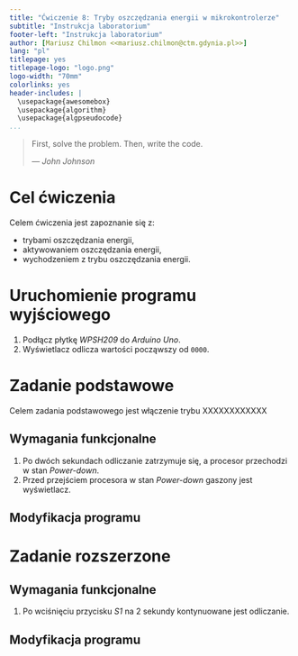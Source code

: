 ```yaml
---
title: "Ćwiczenie 8: Tryby oszczędzania energii w mikrokontrolerze"
subtitle: "Instrukcja laboratorium"
footer-left: "Instrukcja laboratorium"
author: [Mariusz Chilmon <<mariusz.chilmon@ctm.gdynia.pl>>]
lang: "pl"
titlepage: yes
titlepage-logo: "logo.png"
logo-width: "70mm"
colorlinks: yes
header-includes: |
  \usepackage{awesomebox}
  \usepackage{algorithm}
  \usepackage{algpseudocode}
...
```


> First, solve the problem. Then, write the code.
>
> — _John Johnson_

# Cel ćwiczenia

Celem ćwiczenia jest zapoznanie się z:

* trybami oszczędzania energii,
* aktywowaniem oszczędzania energii,
* wychodzeniem z trybu oszczędzania energii.

# Uruchomienie programu wyjściowego

1. Podłącz płytkę _WPSH209_ do _Arduino Uno_.
1. Wyświetlacz odlicza wartości począwszy od `0000`.

# Zadanie podstawowe

Celem zadania podstawowego jest włączenie trybu XXXXXXXXXXXX

## Wymagania funkcjonalne

1. Po dwóch sekundach odliczanie zatrzymuje się, a procesor przechodzi w stan _Power-down_.
1. Przed przejściem procesora w stan _Power-down_ gaszony jest wyświetlacz.

## Modyfikacja programu

# Zadanie rozszerzone

## Wymagania funkcjonalne

1. Po wciśnięciu przycisku _S1_ na 2 sekundy kontynuowane jest odliczanie.

## Modyfikacja programu
